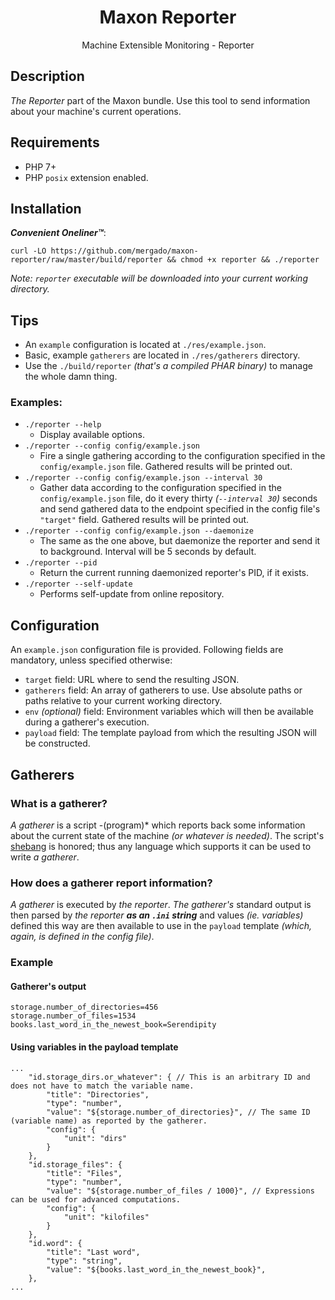 <p>
  <h1 align="center">Maxon Reporter</h1>
  <p align="center">Machine Extensible Monitoring - Reporter</p>
</p>

## Description
*The Reporter* part of the Maxon bundle. Use this tool to send information about your machine's current operations.

## Requirements
- PHP 7+
- PHP `posix` extension enabled.

## Installation

***Convenient Oneliner™***:

```
curl -LO https://github.com/mergado/maxon-reporter/raw/master/build/reporter && chmod +x reporter && ./reporter
```

*Note: `reporter` executable will be downloaded into your current working directory.*

## Tips

- An `example` configuration is located at `./res/example.json`.
- Basic, example `gatherers` are located in `./res/gatherers` directory.
- Use the `./build/reporter` *(that's a compiled PHAR binary)* to manage the whole damn thing.

### Examples:
- `./reporter --help`
  - Display available options.
- `./reporter --config config/example.json`
  - Fire a single gathering according to the configuration specified in the `config/example.json` file. Gathered results will be printed out.
- `./reporter --config config/example.json --interval 30`
  - Gather data according to the configuration specified in the `config/example.json` file, do it every thirty *(`--interval 30`)* seconds and send gathered data to the endpoint specified in the config file's `"target"` field. Gathered results will be printed out.
- `./reporter --config config/example.json --daemonize`
  - The same as the one above, but daemonize the reporter and send it to background. Interval will be 5 seconds by default.
- `./reporter --pid`
  - Return the current running daemonized reporter's PID, if it exists.
- `./reporter --self-update`
  - Performs self-update from online repository. 

## Configuration

An `example.json` configuration file is provided. Following fields are mandatory, unless specified otherwise:
- `target` field: URL where to send the resulting JSON.
- `gatherers` field: An array of gatherers to use. Use absolute paths or paths relative to your current working directory.
- `env` *(optional)* field: Environment variables which will then be available during a gatherer's execution.
- `payload` field: The template payload from which the resulting JSON will be constructed.

## Gatherers

### What is a gatherer?
*A gatherer* is a script -(program)* which reports back some information about the current state of the machine *(or whatever is needed)*. The script's [shebang](https://en.wikipedia.org/wiki/Shebang_(Unix)) is honored; thus any language which supports it can be used to write *a gatherer*.

### How does a gatherer report information?
*A gatherer* is executed by *the reporter*. *The gatherer's* standard output is then parsed by *the reporter* ***as an `.ini` string*** and values *(ie. variables)* defined this way are then available to use in the `payload` template *(which, again, is defined in the config file)*.

### Example

#### Gatherer's output
```
storage.number_of_directories=456
storage.number_of_files=1534
books.last_word_in_the_newest_book=Serendipity
```

#### Using variables in the payload template
```
...
	"id.storage_dirs.or_whatever": { // This is an arbitrary ID and does not have to match the variable name.
		"title": "Directories",
		"type": "number",
		"value": "${storage.number_of_directories}", // The same ID (variable name) as reported by the gatherer.
		"config": {
			"unit": "dirs"
		}
	},
	"id.storage_files": {
		"title": "Files",
		"type": "number",
		"value": "${storage.number_of_files / 1000}", // Expressions can be used for advanced computations.
		"config": {
			"unit": "kilofiles"
		}
	},
	"id.word": {
		"title": "Last word",
		"type": "string",
		"value": "${books.last_word_in_the_newest_book}",
	},
...
```
